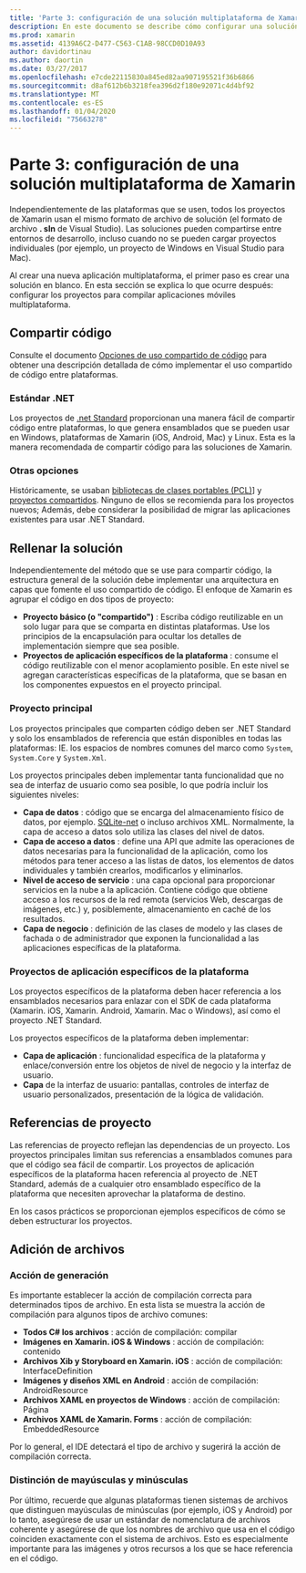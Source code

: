 ```yaml
---
title: 'Parte 3: configuración de una solución multiplataforma de Xamarin'
description: En este documento se describe cómo configurar una solución multiplataforma en Xamarin. Describe diversas estrategias de uso compartido de código, como proyectos compartidos y .NET Standard.
ms.prod: xamarin
ms.assetid: 4139A6C2-D477-C563-C1AB-98CCD0D10A93
author: davidortinau
ms.author: daortin
ms.date: 03/27/2017
ms.openlocfilehash: e7cde22115830a845ed82aa907195521f36b6866
ms.sourcegitcommit: d8af612b6b3218fea396d2f180e92071c4d4bf92
ms.translationtype: MT
ms.contentlocale: es-ES
ms.lasthandoff: 01/04/2020
ms.locfileid: "75663278"
---
```

# <a name="part-3---setting-up-a-xamarin-cross-platform-solution"></a>Parte 3: configuración de una solución multiplataforma de Xamarin

Independientemente de las plataformas que se usen, todos los proyectos de Xamarin usan el mismo formato de archivo de solución (el formato de archivo **. sln** de Visual Studio). Las soluciones pueden compartirse entre entornos de desarrollo, incluso cuando no se pueden cargar proyectos individuales (por ejemplo, un proyecto de Windows en Visual Studio para Mac).

Al crear una nueva aplicación multiplataforma, el primer paso es crear una solución en blanco. En esta sección se explica lo que ocurre después: configurar los proyectos para compilar aplicaciones móviles multiplataforma.

## <a name="sharing-code"></a>Compartir código

Consulte el documento [Opciones de uso compartido de código](~/cross-platform/app-fundamentals/code-sharing.md) para obtener una descripción detallada de cómo implementar el uso compartido de código entre plataformas.

### <a name="net-standard"></a>Estándar .NET

Los proyectos de [.net Standard](~/cross-platform/app-fundamentals/net-standard.md) proporcionan una manera fácil de compartir código entre plataformas, lo que genera ensamblados que se pueden usar en Windows, plataformas de Xamarin (iOS, Android, Mac) y Linux.
Esta es la manera recomendada de compartir código para las soluciones de Xamarin.

### <a name="other-options"></a>Otras opciones

Históricamente, se usaban [bibliotecas de clases portables (PCL)](~/cross-platform/app-fundamentals/pcl.md)] y [proyectos compartidos](~/cross-platform/app-fundamentals/shared-projects.md). Ninguno de ellos se recomienda para los proyectos nuevos; Además, debe considerar la posibilidad de migrar las aplicaciones existentes para usar .NET Standard.

## <a name="populating-the-solution"></a>Rellenar la solución

Independientemente del método que se use para compartir código, la estructura general de la solución debe implementar una arquitectura en capas que fomente el uso compartido de código.
El enfoque de Xamarin es agrupar el código en dos tipos de proyecto:

- **Proyecto básico (o "compartido")** : Escriba código reutilizable en un solo lugar para que se comparta en distintas plataformas. Use los principios de la encapsulación para ocultar los detalles de implementación siempre que sea posible.
- **Proyectos de aplicación específicos de la plataforma** : consume el código reutilizable con el menor acoplamiento posible. En este nivel se agregan características específicas de la plataforma, que se basan en los componentes expuestos en el proyecto principal.

### <a name="core-project"></a>Proyecto principal

Los proyectos principales que comparten código deben ser .NET Standard y solo los ensamblados de referencia que están disponibles en todas las plataformas: IE. los espacios de nombres comunes del marco como `System`, `System.Core` y `System.Xml`.

Los proyectos principales deben implementar tanta funcionalidad que no sea de interfaz de usuario como sea posible, lo que podría incluir los siguientes niveles:

- **Capa de datos** : código que se encarga del almacenamiento físico de datos, por ejemplo. [SQLite-net](https://www.nuget.org/packages/sqlite-net-pcl/) o incluso archivos XML. Normalmente, la capa de acceso a datos solo utiliza las clases del nivel de datos.
- **Capa de acceso a datos** : define una API que admite las operaciones de datos necesarias para la funcionalidad de la aplicación, como los métodos para tener acceso a las listas de datos, los elementos de datos individuales y también crearlos, modificarlos y eliminarlos.
- **Nivel de acceso de servicio** : una capa opcional para proporcionar servicios en la nube a la aplicación. Contiene código que obtiene acceso a los recursos de la red remota (servicios Web, descargas de imágenes, etc.) y, posiblemente, almacenamiento en caché de los resultados.
- **Capa de negocio** : definición de las clases de modelo y las clases de fachada o de administrador que exponen la funcionalidad a las aplicaciones específicas de la plataforma.

### <a name="platform-specific-application-projects"></a>Proyectos de aplicación específicos de la plataforma

Los proyectos específicos de la plataforma deben hacer referencia a los ensamblados necesarios para enlazar con el SDK de cada plataforma (Xamarin. iOS, Xamarin. Android, Xamarin. Mac o Windows), así como el proyecto .NET Standard.

Los proyectos específicos de la plataforma deben implementar:

- **Capa de aplicación** : funcionalidad específica de la plataforma y enlace/conversión entre los objetos de nivel de negocio y la interfaz de usuario.
- **Capa** de la interfaz de usuario: pantallas, controles de interfaz de usuario personalizados, presentación de la lógica de validación.

## <a name="project-references"></a>Referencias de proyecto

Las referencias de proyecto reflejan las dependencias de un proyecto. Los proyectos principales limitan sus referencias a ensamblados comunes para que el código sea fácil de compartir.
Los proyectos de aplicación específicos de la plataforma hacen referencia al proyecto de .NET Standard, además de a cualquier otro ensamblado específico de la plataforma que necesiten aprovechar la plataforma de destino.

En los casos prácticos se proporcionan ejemplos específicos de cómo se deben estructurar los proyectos.

## <a name="adding-files"></a>Adición de archivos

### <a name="build-action"></a>Acción de generación

Es importante establecer la acción de compilación correcta para determinados tipos de archivo. En esta lista se muestra la acción de compilación para algunos tipos de archivo comunes:

- **Todos C# los archivos** : acción de compilación: compilar
- **Imágenes en Xamarin. iOS & Windows** : acción de compilación: contenido
- **Archivos Xib y Storyboard en Xamarin. iOS** : acción de compilación: InterfaceDefinition
- **Imágenes y diseños XML en Android** : acción de compilación: AndroidResource
- **Archivos XAML en proyectos de Windows** : acción de compilación: Página
- **Archivos XAML de Xamarin. Forms** : acción de compilación: EmbeddedResource

Por lo general, el IDE detectará el tipo de archivo y sugerirá la acción de compilación correcta.

### <a name="case-sensitivity"></a>Distinción de mayúsculas y minúsculas

Por último, recuerde que algunas plataformas tienen sistemas de archivos que distinguen mayúsculas de minúsculas (por ejemplo,
iOS y Android) por lo tanto, asegúrese de usar un estándar de nomenclatura de archivos coherente y asegúrese de que los nombres de archivo que usa en el código coinciden exactamente con el sistema de archivos. Esto es especialmente importante para las imágenes y otros recursos a los que se hace referencia en el código.
